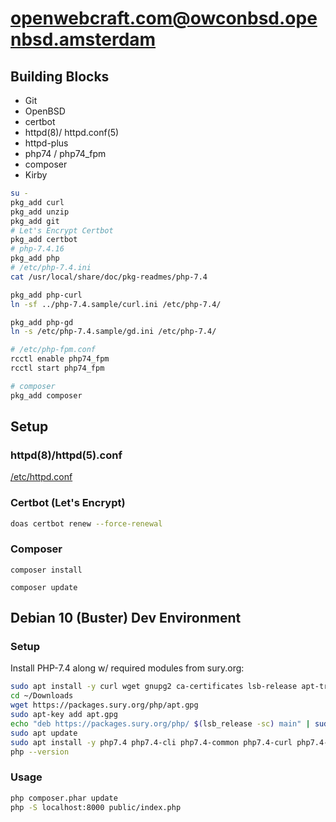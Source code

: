 # openwebcraft.com@owconbsd.openbsd.amsterdam

## Building Blocks

- Git
- OpenBSD
- certbot
- httpd(8)/ httpd.conf(5)
- httpd-plus
- php74 / php74_fpm
- composer
- Kirby

```sh
su -
pkg_add curl
pkg_add unzip
pkg_add git
# Let's Encrypt Certbot
pkg_add certbot
# php-7.4.16
pkg_add php
# /etc/php-7.4.ini
cat /usr/local/share/doc/pkg-readmes/php-7.4

pkg_add php-curl
ln -sf ../php-7.4.sample/curl.ini /etc/php-7.4/

pkg_add php-gd
ln -s /etc/php-7.4.sample/gd.ini /etc/php-7.4/

# /etc/php-fpm.conf
rcctl enable php74_fpm
rcctl start php74_fpm

# composer
pkg_add composer
```

## Setup

### httpd(8)/httpd(5).conf

[/etc/httpd.conf](httpd.conf)

### Certbot (Let's Encrypt)

```sh
doas certbot renew --force-renewal
```

### Composer

```shd
composer install

composer update
```

## Debian 10 (Buster) Dev Environment

### Setup

Install PHP-7.4 along w/ required modules from sury.org:

```sh
sudo apt install -y curl wget gnupg2 ca-certificates lsb-release apt-transport-https
cd ~/Downloads
wget https://packages.sury.org/php/apt.gpg
sudo apt-key add apt.gpg
echo "deb https://packages.sury.org/php/ $(lsb_release -sc) main" | sudo tee /etc/apt/sources.list.d/php7.list
sudo apt update
sudo apt install -y php7.4 php7.4-cli php7.4-common php7.4-curl php7.4-gd php7.4-ctype php7.4-dom
php --version
```

### Usage

```sh
php composer.phar update
php -S localhost:8000 public/index.php
```